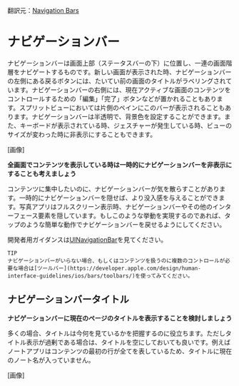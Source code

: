 翻訳元：[Navigation Bars](https://developer.apple.com/design/human-interface-guidelines/ios/bars/navigation-bars/)

# ナビゲーションバー

ナビゲーションバーは画面上部（ステータスバーの下）に位置し、一連の画面階層をナビゲートするものです。新しい画面が表示された時、ナビゲーションバーの左側にある戻るボタンには、たいてい前の画面のタイトルがラベリングされています。ナビゲーションバーの右側には、現在アクティブな画面のコンテンツをコントロールするための「編集」「完了」ボタンなどが置かれることもあります。スプリットビューにおいては片側のペインにこのバーが表示されることもあります。ナビゲーションバーは半透明で、背景色を設定することができます。また、キーボードが表示されている時、ジェスチャーが発生している時、ビューのサイズが変わった時に非表示にすることもできます。

[画像]

**全画面でコンテンツを表示している時は一時的にナビゲーションバーを非表示にすることも考えましょう**

コンテンツに集中したいのに、ナビゲーションバーが気を散らすことがあります。一時的にナビゲーションバーを隠せば、より没入感を与えることができます。写真アプリはフルスクリーン表示時、ナビゲーションバーやその他のインターフェース要素を隠しています。もしこのような挙動を実現するのであれば、タップのような簡単な動作でナビゲーションバーを戻せるようにしてください。

開発者用ガイダンスは[UINavigationBar](https://developer.apple.com/documentation/uikit/uinavigationbar)を見てください。

```
TIP
ナビゲーションバーがいらない場合、もしくはコンテンツを扱うのに複数のコントロールが必要な場合は[ツールバー](https://developer.apple.com/design/human-interface-guidelines/ios/bars/toolbars/)を使ってみてください。
```

## ナビゲーションバータイトル

**ナビゲーションバーに現在のページのタイトルを表示することを検討しましょう**

多くの場合、タイトルは今何を見ているかを把握するのに役立ちます。ただしタイトル表示が過剰である場合は、タイトルを空にしておいても良いです。例えばノートアプリはコンテンツの最初の行が全てを表しているため、タイトルに現在のノート名が入っていません。

[画像]

